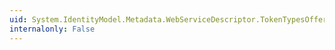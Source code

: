 ```yaml
---
uid: System.IdentityModel.Metadata.WebServiceDescriptor.TokenTypesOffered
internalonly: False
---
```

